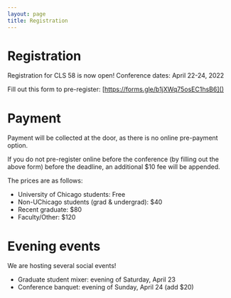 ```yaml
---
layout: page
title: Registration
---
```


# Registration

Registration for CLS 58 is now open! Conference dates: April 22-24, 2022

Fill out this form to pre-register:
[https://forms.gle/b1jXWq75osEC1hsB6]()


# Payment
Payment will be collected at the door, as there is no online pre-payment option.

If you do not pre-register online before the conference (by filling out the above form) before the deadline, an additional $10 fee will be appended.

The prices are as follows:
- University of Chicago students: Free
- Non-UChicago students (grad & undergrad): $40
- Recent graduate: $80
- Faculty/Other: $120

# Evening events
We are hosting several social events!
- Graduate student mixer: evening of Saturday, April 23
- Conference banquet: evening of Sunday, April 24 (add $20)
